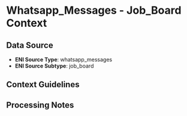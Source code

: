 # Whatsapp_Messages - Job_Board Context

## Data Source
- **ENI Source Type**: whatsapp_messages
- **ENI Source Subtype**: job_board

## Context Guidelines

<!-- Add your context guidelines here -->

## Processing Notes

<!-- Add any specific processing notes for this data type -->
